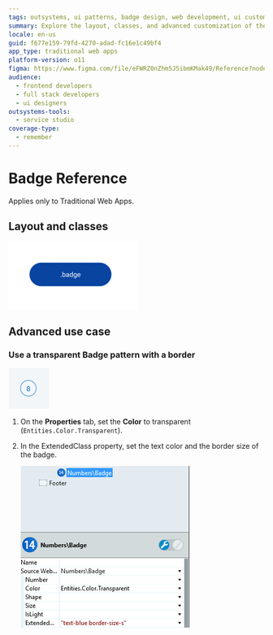 ```yaml
---
tags: outsystems, ui patterns, badge design, web development, ui customization
summary: Explore the layout, classes, and advanced customization of the Badge UI Pattern in OutSystems 11 (O11).
locale: en-us
guid: f677e159-79fd-4270-adad-fc16e1c49bf4
app_type: traditional web apps
platform-version: o11
figma: https://www.figma.com/file/eFWRZ0nZhm5J5ibmKMak49/Reference?node-id=615:383
audience:
  - frontend developers
  - full stack developers
  - ui designers
outsystems-tools:
  - service studio
coverage-type:
  - remember
---
```


# Badge Reference

<div class="info" markdown="1">

Applies only to Traditional Web Apps.

</div>

## Layout and classes

![Diagram showing the layout and classes of the Badge UI Pattern](images/badge-2-diag.png "Badge Layout Diagram")

## Advanced use case

### Use a transparent Badge pattern with a border

![Screenshot demonstrating the use of a transparent Badge pattern with a border](images/badge-5-ss.png "Transparent Badge with Border")

1. On the **Properties** tab, set the **Color** to transparent (`Entities.Color.Transparent`).

1. In the ExtendedClass property, set the text color and the border size of the badge. 

    ![Screenshot showing how to set the text color and border size in the Badge's ExtendedClass property](images/badge-4-ss.png "Badge Properties Configuration")
